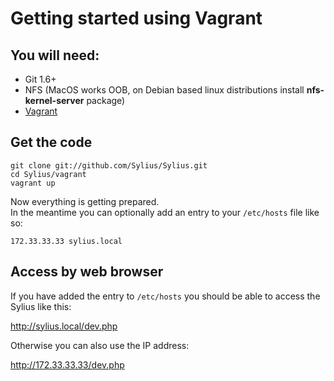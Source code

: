 # Getting started using Vagrant

## You will need:

  * Git 1.6+
  * NFS (MacOS works OOB, on Debian based linux distributions install **nfs-kernel-server** package)
  * [Vagrant](http://vagrantup.com)

## Get the code

    git clone git://github.com/Sylius/Sylius.git
    cd Sylius/vagrant
    vagrant up

Now everything is getting prepared.  
In the meantime you can optionally add an entry to your `/etc/hosts` file like so:

    172.33.33.33 sylius.local

## Access by web browser

If you have added the entry to `/etc/hosts` you should be able to access the Sylius like this:

<http://sylius.local/dev.php>

Otherwise you can also use the IP address:

<http://172.33.33.33/dev.php>
